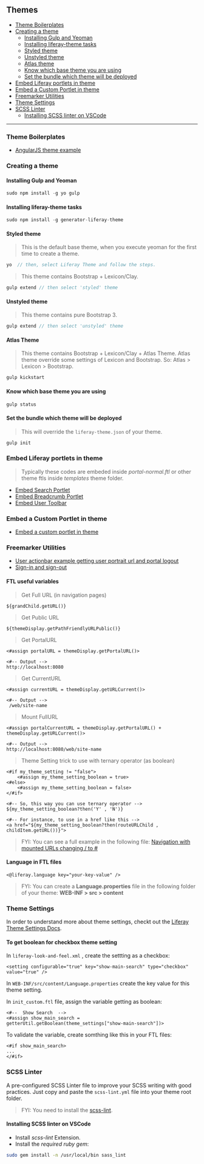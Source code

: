 ## Themes

* [Theme Boilerplates](#theme-boilerplates)
* [Creating a theme](#creating-a-theme)
    * [Installing Gulp and Yeoman](#installing-gulp-and-yeoman)
    * [Installing liferay-theme tasks](#installing-liferay-theme-tasks)
    * [Styled theme](#styled-theme)
    * [Unstyled theme](#unstyled-theme)
    * [Atlas theme](#atlas-theme)
    * [Know which base theme you are using](#know-which-base-theme-you-are-using)
    * [Set the bundle which theme will be deployed](#set-the-bundle-which-theme-will-be-deployed)
* [Embed Liferay portlets in theme](#embed-liferay-portlets-in-theme)
* [Embed a Custom Portlet in theme](#embed-a-custom-portlet-in-theme)
* [Freemarker Utilities](#freemarker-utilities)
* [Theme Settings](#theme-settings)
* [SCSS Linter](#scss-linter)
    * [Installing SCSS linter on VSCode](#installing-scss-linter-on-vscode)

---

### Theme Boilerplates

* [AngularJS theme example](https://github.com/clovisdasilvaneto/Liferay-AngularJs-Theme)

### Creating a theme

#### Installing Gulp and Yeoman

```js
sudo npm install -g yo gulp
```

#### Installing liferay-theme tasks

```js
sudo npm install -g generator-liferay-theme
```

#### Styled theme

> This is the default base theme, when you execute yeoman for the first time to create a theme.

```js
yo  // then, select Liferay Theme and follow the steps.
```

> This theme contains Bootstrap + Lexicon/Clay.

```js
gulp extend // then select 'styled' theme
```

#### Unstyled theme

> This theme contains pure Bootstrap 3.

```js
gulp extend // then select 'unstyled' theme
```

#### Atlas Theme 

> This theme contains Bootstrap + Lexicon/Clay + Atlas Theme.
> Atlas theme override some settings of Lexicon and Bootstrap. So: Atlas > Lexicon > Bootstrap.

```js
gulp kickstart
```

#### Know which base theme you are using

```js
gulp status
```

#### Set the bundle which theme will be deployed

> This will override the `liferay-theme.json` of your theme.

```js
gulp init
```

### Embed Liferay portlets in theme

> Typically these codes are embeded inside _portal-normal.ftl_ or other theme ftls inside _templates_ theme folder.

* [Embed Search Portlet](examples/embed-search-portlet.ftl)
* [Embed Breadcrumb Portlet](examples/embed-breadcrumb-portlet.ftl)
* [Embed User Toolbar](examples/embed-user-toolbar.ftl)

### Embed a Custom Portlet in theme

* [Embed a custom portlet in theme](examples/embed-custom-portlet.ftl)

### Freemarker Utilities

* [User actionbar example getting user portrait url and portal logout](examples/user-actionbar-with-user-portrait.ftl)
* [Sign-in and sign-out](examples/signin-and-signout.ftl)

#### FTL useful variables

> Get Full URL (in navigation pages)

```freemarker
${grandChild.getURL()}
```

> Get Public URL

```freemarker
${themeDisplay.getPathFriendlyURLPublic()}
```

> Get PortalURL

```freemarker
<#assign portalURL = themeDisplay.getPortalURL()>

<#-- Output -->
http://localhost:8080
```

> Get CurrentURL

```freemarker
<#assign currentURL = themeDisplay.getURLCurrent()>

<#-- Output -->
 /web/site-name
```

> Mount FullURL

```freemarker
<#assign portalCurrentURL = themeDisplay.getPortalURL() + themeDisplay.getURLCurrent()>

<#-- Output -->
http://localhost:8080/web/site-name
```

> Theme Setting trick to use with ternary operator (as boolean)

```freemarker
<#if my_theme_setting != "false">
    <#assign my_theme_setting_boolean = true>
<#else>
    <#assign my_theme_setting_boolean = false>
</#if>

<#-- So, this way you can use ternary operator -->
${my_theme_setting_boolean?then('Y' , 'N')}

<#-- For instance, to use in a href like this -->
<a href="${my_theme_setting_boolean?then(routeURLChild , childItem.getURL())}">
```

> FYI: You can see a full example in the following file: [Navigation with mounted URLs changing / to #](examples/navigation-mouting-urls-with-route.ftl)

#### Language in FTL files

```freemarker
<@liferay.language key="your-key-value" />
```

> FYI: You can create a **Language.properties** file in the following folder of your theme: **WEB-INF > src > content**

### Theme Settings

In order to understand more about theme settings, checkt out the [Liferay Theme Settings Docs](https://dev.liferay.com/develop/tutorials/-/knowledge_base/7-0/making-themes-configurable-with-settings).

#### To get boolean for checkbox theme setting

In `liferay-look-and-feel.xml` , create the settting <setttings> as a checkbox:

```freemarker
<setting configurable="true" key="show-main-search" type="checkbox" value="true" />
```

In `WEB-INF/src/content/Language.properties` create the key value for this theme setting.

In `init_custom.ftl` file, assign the variable getting as boolean:

```freemarker
<#--  Show Search  -->
<#assign show_main_search = getterUtil.getBoolean(theme_settings["show-main-search"])>
```

To validate the variable, create somthing like this in your FTL files:

```freemarker
<#if show_main_search>
...
</#if>
```



### SCSS Linter

A pre-configured SCSS Linter file to improve your SCSS writing with good practices.
Just copy and paste the `scss-lint.yml` file into your theme root folder.

> FYI: You need to install the [scss-lint](https://github.com/brigade/scss-lint).

#### Installing SCSS linter on VSCode

* Install *scss-lint* Extension.
* Install the *required ruby gem*:

```bash
sudo gem install -n /usr/local/bin sass_lint
```

